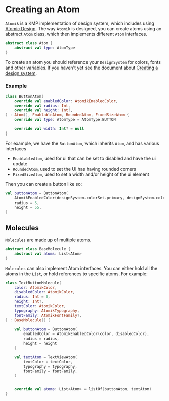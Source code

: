 # Creating an Atom

`Atomik` is a KMP implementation of design system, which includes using [Atomic Design](https://bradfrost.com/blog/post/atomic-web-design/). The way `Atomik` is designed, you can create atoms using an abstract `Atom` class, which then implements different `Atom` interfaces.


```kotlin
abstract class Atom {
    abstract val type: AtomType
}
```

To create an atom you should reference your `DesignSystem` for colors, fonts and other variables. If you haven't yet see the document about [Creating a design system](CREATING_A_DESIGN_SYSTEM.MD).

### Example

```kotlin
class ButtonAtom(
    override val enabledColor: AtomikEnabledColor,
    override val radius: Int,
    override val height: Int?,
) : Atom(), EnablableAtom, RoundedAtom, FixedSizeAtom {
    override val type: AtomType = AtomType.BUTTON

    override val width: Int? = null
}
```

For example, we have the `ButtonAtom`, which inherits `Atom`, and has various interfaces
* `EnablableAtom`, used for ui that can be set to disabled and have the ui update
* `RoundedAtom`, used to set the UI has having rounded corners
* `FixedSizeAtom`, used to set a width and/or height of the ui element

Then you can create a button like so:

```kotlin
val buttonAtom = ButtonAtom(
    AtomikEnabledColor(designSystem.colorSet.primary, designSystem.colorSet.secondary),
    radius = 5,
    height = 55,
)
```

## Molecules

`Molecules` are made up of multiple atoms.

```kotlin
abstract class BaseMolecule {
    abstract val atoms: List<Atom>
}
```

`Molecules` can also implement Atom interfaces. You can either hold all the atoms in the `List`, or hold references to specific atoms. For example:

```kotlin
class TextButtonMolecule(
    color: AtomikColor,
    disabledColor: AtomikColor,
    radius: Int = 0,
    height: Int?,
    textColor: AtomikColor,
    typography: AtomikTypography,
    fontFamily: AtomikFontFamily?,
) : BaseMolecule() {

    val buttonAtom = ButtonAtom(
        enabledColor = AtomikEnabledColor(color, disabledColor),
        radius = radius,
        height = height
    )

    val textAtom = TextViewAtom(
        textColor = textColor,
        typography = typography,
        fontFamily = fontFamily,
    )


    override val atoms: List<Atom> = listOf(buttonAtom, textAtom)
}
```